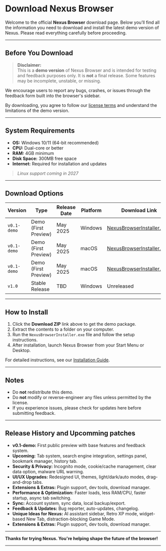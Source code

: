 # Download Nexus Browser

Welcome to the official **Nexus Browser** download page. Below you’ll find all the information you need to download and install the latest demo version of Nexus. Please read everything carefully before proceeding.

---

## Before You Download

> **Disclaimer:**  
This is a **demo version** of Nexus Browser and is intended for testing and feedback purposes only. It is **not** a final release. Some features may be incomplete, unstable, or missing.

We encourage users to report any bugs, crashes, or issues through the feedback form built into the browser's sidebar.

By downloading, you agree to follow our [license terms](./LICENSE.md) and understand the limitations of the demo version.

---

## System Requirements

- **OS:** Windows 10/11 (64-bit recommended)  
- **CPU:** Dual-core or better  
- **RAM:** 4GB minimum  
- **Disk Space:** 300MB free space  
- **Internet:** Required for installation and updates  

> *Linux support coming in 2027*

---

## Download Options

| Version     | Type               | Release Date | Platform       | Download Link         |
|-------------|--------------------|---------------|----------------|------------------------|
| `v0.1-demo` | Demo (First Preview) | May 2025     | Windows        | [NexusBrowserInstaller.exe](#)      |
| `v0.1-demo` | Demo (First Preview) | May 2025     | macOS          | [NexusBrowserInstaller.app](#)      |
| `v0.1-demo` | Demo (First Preview) | May 2025     | macOS          | [NexusBrowserInstaller.dmg](#)      |
| `v1.0`      | Stable Release       | TBD           | Windows       | Unreleased                          |
 



---

## How to Install

1. Click the **Download ZIP** link above to get the demo package.
2. Extract the contents to a folder on your computer.
3. Run the `NexusBrowserInstaller.exe` file and follow the setup instructions.
4. After installation, launch Nexus Browser from your Start Menu or Desktop.

For detailed instructions, see our [Installation Guide](./InstallationGuide.md).

---

## Notes

- Do **not** redistribute this demo.
- Do **not** modify or reverse-engineer any files unless permitted by the license.
- If you experience issues, please check for updates here before submitting feedback.

---

## Release History and Upcomming patches

- **v0.1-demo:** First public preview with base features and feedback system.
- **Upcoming:** Tab system, search engine integration, settings panel, bookmark manager, history tab. 
- **Security & Privacy:** Incognito mode, cookie/cache management, clear data option, malware URL warning. 
- **UI/UX Upgrades:** Redesigned UI, themes, light/dark/auto modes, drag-and-drop tabs. 
- **Extensions & Extras:** Plugin support, dev tools, download manager.
- **Performance & Optimization:** Faster loads, less RAM/CPU, faster startup, async tab switching.
- **Sync:** Account system, sync data, local backup/export.
- **Feedback & Updates:** Bug reporter, auto-updates, changelog.
- **Unique Ideas for Nexus:** AI assistant sidebar, Retro XP mode, widget-based New Tab, distraction-blocking Game Mode.
- **Extensions & Extras:** Plugin support, dev tools, download manager. 

---

**Thanks for trying Nexus. You're helping shape the future of the browser!**

---
